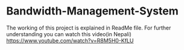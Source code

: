 # Bandwidth-Management-System
The working of this project is explained in ReadMe file. 
For further understanding you can watch this video(in Nepali)
https://www.youtube.com/watch?v=R8M5H0-KfLU
